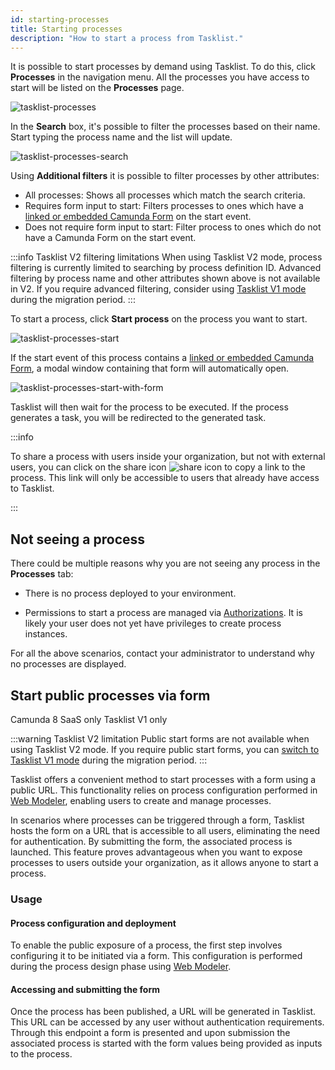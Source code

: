 ```yaml
---
id: starting-processes
title: Starting processes
description: "How to start a process from Tasklist."
---
```


It is possible to start processes by demand using Tasklist. To do this, click **Processes** in the navigation menu. All the processes you have access to start will be listed on the **Processes** page.

![tasklist-processes](img/tasklist-processes.png)

In the **Search** box, it's possible to filter the processes based on their name. Start typing the process name and the list will update.

![tasklist-processes-search](img/tasklist-processes-search.png)

Using **Additional filters** it is possible to filter processes by other attributes:

- All processes: Shows all processes which match the search criteria.
- Requires form input to start: Filters processes to ones which have a [linked or embedded Camunda Form](/components/modeler/web-modeler/modeling/advanced-modeling/form-linking.md) on the start event.
- Does not require form input to start: Filter process to ones which do not have a Camunda Form on the start event.

:::info Tasklist V2 filtering limitations
When using Tasklist V2 mode, process filtering is currently limited to searching by process definition ID. Advanced filtering by process name and other attributes shown above is not available in V2. If you require advanced filtering, consider using [Tasklist V1 mode](/components/tasklist/api-versions.md#switching-between-V1-and-V2-modes) during the migration period.
:::

To start a process, click **Start process** on the process you want to start.

![tasklist-processes-start](img/tasklist-processes-start.png)

If the start event of this process contains a [linked or embedded Camunda Form](/components/modeler/web-modeler/modeling/advanced-modeling/form-linking.md), a modal window containing that form will automatically open.

![tasklist-processes-start-with-form](img/tasklist-processes-start-with-form.png)

Tasklist will then wait for the process to be executed. If the process generates a task, you will be redirected to the generated task.

:::info

To share a process with users inside your organization, but not with external users, you can click on the share icon ![share icon](img/tasklist-processes-share-button.png) to copy a link to the process. This link will only be accessible to users that already have access to Tasklist.

:::

## Not seeing a process

There could be multiple reasons why you are not seeing any process in the **Processes** tab:

- There is no process deployed to your environment.

- Permissions to start a process are managed via [Authorizations](/components/concepts/access-control/authorizations.md). It is likely your user does not yet have privileges to create process instances.

For all the above scenarios, contact your administrator to understand why no processes are displayed.

## Start public processes via form

<span class="badge badge--cloud">Camunda 8 SaaS only</span> <span class="badge badge--caution">Tasklist V1 only</span>

:::warning Tasklist V2 limitation
Public start forms are not available when using Tasklist V2 mode. If you require public start forms, you can [switch to Tasklist V1 mode](/components/tasklist/api-versions.md#switching-between-V1-and-V2-modes) during the migration period.
:::

Tasklist offers a convenient method to start processes with a form using a public URL. This functionality relies on process configuration performed in [Web Modeler](/components/modeler/web-modeler/modeling/advanced-modeling/publish-public-processes.md), enabling users to create and manage processes.

In scenarios where processes can be triggered through a form, Tasklist hosts the form on a URL that is accessible to all users, eliminating the need for authentication. By submitting the form, the associated process is launched. This feature proves advantageous when you want to expose processes to users outside your organization, as it allows anyone to start a process.

### Usage

#### Process configuration and deployment

To enable the public exposure of a process, the first step involves configuring it to be initiated via a form. This configuration is performed during the process design phase using [Web Modeler](/components/modeler/web-modeler/modeling/advanced-modeling/publish-public-processes.md).

#### Accessing and submitting the form

Once the process has been published, a URL will be generated in Tasklist. This URL can be accessed by any user without authentication requirements. Through this endpoint a form is presented and upon submission the associated process is started with the form values being provided as inputs to the process.
